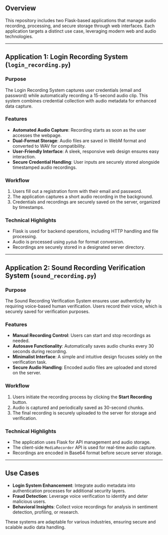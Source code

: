 ## Overview

This repository includes two Flask-based applications that manage audio recording, processing, and secure storage through web interfaces. Each application targets a distinct use case, leveraging modern web and audio technologies.

---

## Application 1: Login Recording System (`login_recording.py`)

### Purpose
The Login Recording System captures user credentials (email and password) while automatically recording a 15-second audio clip. This system combines credential collection with audio metadata for enhanced data capture.

### Features
- **Automated Audio Capture**: Recording starts as soon as the user accesses the webpage.
- **Dual-Format Storage**: Audio files are saved in WebM format and converted to WAV for compatibility.
- **User-Friendly Interface**: A sleek, responsive web design ensures easy interaction.
- **Secure Credential Handling**: User inputs are securely stored alongside timestamped audio recordings.

### Workflow
1. Users fill out a registration form with their email and password.
2. The application captures a short audio recording in the background.
3. Credentials and recordings are securely saved on the server, organized by timestamps.

### Technical Highlights
- Flask is used for backend operations, including HTTP handling and file processing.
- Audio is processed using `pydub` for format conversion.
- Recordings are securely stored in a designated server directory.

---

## Application 2: Sound Recording Verification System (`sound_recording.py`)

### Purpose
The Sound Recording Verification System ensures user authenticity by requiring voice-based human verification. Users record their voice, which is securely saved for verification purposes.

### Features
- **Manual Recording Control**: Users can start and stop recordings as needed.
- **Autosave Functionality**: Automatically saves audio chunks every 30 seconds during recording.
- **Minimalist Interface**: A simple and intuitive design focuses solely on the verification task.
- **Secure Audio Handling**: Encoded audio files are uploaded and stored on the server.

### Workflow
1. Users initiate the recording process by clicking the **Start Recording** button.
2. Audio is captured and periodically saved as 30-second chunks.
3. The final recording is securely uploaded to the server for storage and verification.

### Technical Highlights
- The application uses Flask for API management and audio storage.
- The client-side `MediaRecorder` API is used for real-time audio capture.
- Recordings are encoded in Base64 format before secure server storage.

---

## Use Cases

- **Login System Enhancement**: Integrate audio metadata into authentication processes for additional security layers.
- **Fraud Detection**: Leverage voice verification to identify and deter malicious users.
- **Behavioral Insights**: Collect voice recordings for analysis in sentiment detection, profiling, or research.

These systems are adaptable for various industries, ensuring secure and scalable audio data handling.